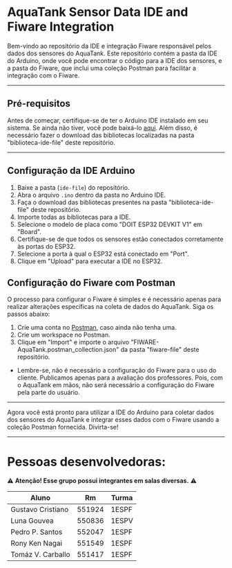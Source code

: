 # AquaTank Sensor Data IDE and Fiware Integration

Bem-vindo ao repositório da IDE e integração Fiware responsável pelos dados dos sensores do AquaTank. Este repositório contém a pasta da IDE do Arduino, onde você pode encontrar o código para a IDE dos sensores, e a pasta do Fiware, que inclui uma coleção Postman para facilitar a integração com o Fiware.

---

## Pré-requisitos

Antes de começar, certifique-se de ter o Arduino IDE instalado em seu sistema. Se ainda não tiver, você pode baixá-lo [aqui](https://www.arduino.cc/en/software). Além disso, é necessário fazer o download das bibliotecas localizadas na pasta "biblioteca-ide-file" deste repositório.

---

## Configuração da IDE Arduino

1. Baixe a pasta (`ide-file`) do repositório.
2. Abra o arquivo `.ino` dentro da pasta no Arduino IDE.
3. Faça o download das bibliotecas presentes na pasta "biblioteca-ide-file" deste repositório.
4. Importe todas as bibliotecas para a IDE.
5. Selecione o modelo de placa como "DOIT ESP32 DEVKIT V1" em "Board".
6. Certifique-se de que todos os sensores estão conectados corretamente às portas do ESP32.
7. Selecione a porta à qual o ESP32 está conectado em "Port".
8. Clique em "Upload" para executar a IDE no ESP32.

## Configuração do Fiware com Postman

O processo para configurar o Fiware é simples e é necessário apenas para realizar alterações específicas na coleta de dados do AquaTank. Siga os passos abaixo:

1. Crie uma conta no [Postman](https://www.postman.com/), caso ainda não tenha uma.
2. Crie um workspace no Postman.
3. Clique em "Import" e importe o arquivo "FIWARE-AquaTank.postman_collection.json" da pasta "fiware-file" deste repositório.

* Lembre-se, não é necessário a configuração do Fiware para o uso do cliente. Publicamos apenas para a avaliação dos professores. Pois, com o AquaTank em mãos, não será necessário a configuração do Fiware pela parte do usuário.

---

Agora você está pronto para utilizar a IDE do Arduino para coletar dados dos sensores do AquaTank e integrar esses dados com o Fiware usando a coleção Postman fornecida. Divirta-se!

---

# Pessoas desenvolvedoras:

⚠ **Atenção! Esse grupo possui integrantes em salas diversas.** ⚠

|       Aluno       |     Rm     |   Turma   |
| ----------------- | ---------- | --------- |
| Gustavo Cristiano |   551924   |   1ESPF   |
| Luna Gouvea       |   550836   |   1ESPV   |
| Pedro P. Santos   |   552047   |   1ESPF   |
| Rony Ken Nagai    |   551549   |   1ESPF   |
| Tomáz V. Carballo |   551417   |   1ESPF   |

